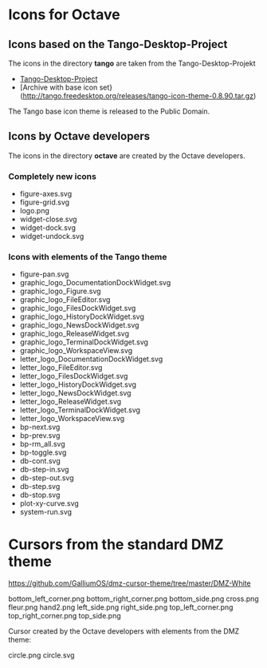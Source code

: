 # Icons for Octave

## Icons based on the Tango-Desktop-Project

The icons in the directory **tango** are taken from the Tango-Desktop-Projekt

- [Tango-Desktop-Project](http://tango.freedesktop.org/Tango_Desktop_Project)
- [Archive with base icon set}(http://tango.freedesktop.org/releases/tango-icon-theme-0.8.90.tar.gz)

The Tango base icon theme is released to the Public Domain.

## Icons by Octave developers

The icons in the directory **octave** are created by the Octave developers.

### Completely new icons

- figure-axes.svg
- figure-grid.svg
- logo.png
- widget-close.svg
- widget-dock.svg
- widget-undock.svg

### Icons with elements of the Tango theme

- figure-pan.svg
- graphic_logo_DocumentationDockWidget.svg
- graphic_logo_Figure.svg
- graphic_logo_FileEditor.svg
- graphic_logo_FilesDockWidget.svg
- graphic_logo_HistoryDockWidget.svg
- graphic_logo_NewsDockWidget.svg
- graphic_logo_ReleaseWidget.svg
- graphic_logo_TerminalDockWidget.svg
- graphic_logo_WorkspaceView.svg
- letter_logo_DocumentationDockWidget.svg
- letter_logo_FileEditor.svg
- letter_logo_FilesDockWidget.svg
- letter_logo_HistoryDockWidget.svg
- letter_logo_NewsDockWidget.svg
- letter_logo_ReleaseWidget.svg
- letter_logo_TerminalDockWidget.svg
- letter_logo_WorkspaceView.svg
- bp-next.svg
- bp-prev.svg
- bp-rm_all.svg
- bp-toggle.svg
- db-cont.svg
- db-step-in.svg
- db-step-out.svg
- db-step.svg
- db-stop.svg
- plot-xy-curve.svg
- system-run.svg

Cursors from the standard DMZ theme
===================================

https://github.com/GalliumOS/dmz-cursor-theme/tree/master/DMZ-White

bottom_left_corner.png
bottom_right_corner.png
bottom_side.png
cross.png
fleur.png
hand2.png
left_side.png
right_side.png
top_left_corner.png
top_right_corner.png
top_side.png

Cursor created by the Octave developers
with elements from the DMZ theme:

circle.png
circle.svg
